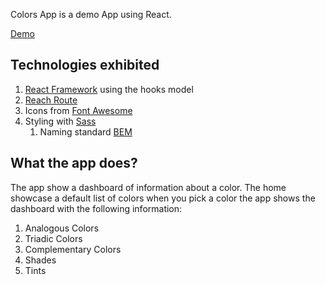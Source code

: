 
Colors App is a demo App using React. 

[Demo](https://fernandojerez.github.io/colors/)

## Technologies exhibited

1.  [React Framework](https://reactjs.org/) using the hooks model
2.  [Reach Route](https://reach.tech/router/)
3.  Icons from [Font Awesome](https://fontawesome.com/)
4.  Styling with [Sass](https://sass-lang.com/) 
	1.  Naming standard [BEM](http://getbem.com/)

## What the app does?

The app show a dashboard of information about a color. The home showcase a default list of colors when you pick a color the app shows the dashboard with the following information:

1. Analogous Colors
2. Triadic Colors
3. Complementary Colors
4. Shades
5. Tints
